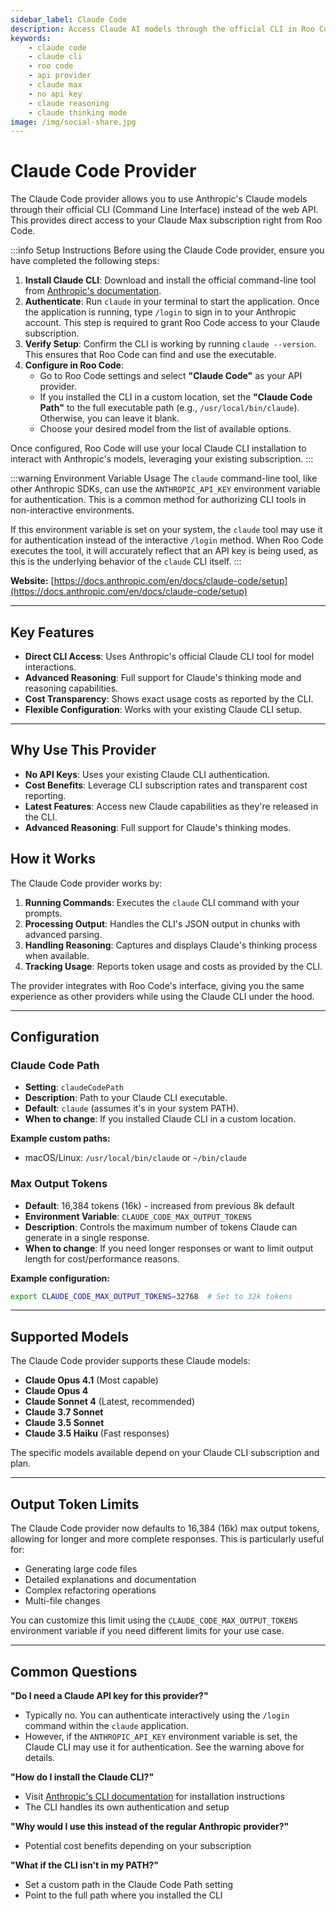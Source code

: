```yaml
---
sidebar_label: Claude Code
description: Access Claude AI models through the official CLI in Roo Code. No API keys needed, supports advanced reasoning and transparent cost tracking.
keywords:
    - claude code
    - claude cli
    - roo code
    - api provider
    - claude max
    - no api key
    - claude reasoning
    - claude thinking mode
image: /img/social-share.jpg
---
```


# Claude Code Provider

The Claude Code provider allows you to use Anthropic's Claude models through their official CLI (Command Line Interface) instead of the web API. This provides direct access to your Claude Max subscription right from Roo Code.

:::info Setup Instructions
Before using the Claude Code provider, ensure you have completed the following steps:

1.  **Install Claude CLI**: Download and install the official command-line tool from [Anthropic's documentation](https://docs.anthropic.com/en/docs/claude-code/setup).
2.  **Authenticate**: Run `claude` in your terminal to start the application. Once the application is running, type `/login` to sign in to your Anthropic account. This step is required to grant Roo Code access to your Claude subscription.
3.  **Verify Setup**: Confirm the CLI is working by running `claude --version`. This ensures that Roo Code can find and use the executable.
4.  **Configure in Roo Code**:
    - Go to Roo Code settings and select **"Claude Code"** as your API provider.
    - If you installed the CLI in a custom location, set the **"Claude Code Path"** to the full executable path (e.g., `/usr/local/bin/claude`). Otherwise, you can leave it blank.
    - Choose your desired model from the list of available options.

Once configured, Roo Code will use your local Claude CLI installation to interact with Anthropic's models, leveraging your existing subscription.
:::

:::warning Environment Variable Usage
The `claude` command-line tool, like other Anthropic SDKs, can use the `ANTHROPIC_API_KEY` environment variable for authentication. This is a common method for authorizing CLI tools in non-interactive environments.

If this environment variable is set on your system, the `claude` tool may use it for authentication instead of the interactive `/login` method. When Roo Code executes the tool, it will accurately reflect that an API key is being used, as this is the underlying behavior of the `claude` CLI itself.
:::

**Website:** [https://docs.anthropic.com/en/docs/claude-code/setup](https://docs.anthropic.com/en/docs/claude-code/setup)

---

## Key Features

- **Direct CLI Access**: Uses Anthropic's official Claude CLI tool for model interactions.
- **Advanced Reasoning**: Full support for Claude's thinking mode and reasoning capabilities.
- **Cost Transparency**: Shows exact usage costs as reported by the CLI.
- **Flexible Configuration**: Works with your existing Claude CLI setup.

---

## Why Use This Provider

- **No API Keys**: Uses your existing Claude CLI authentication.
- **Cost Benefits**: Leverage CLI subscription rates and transparent cost reporting.
- **Latest Features**: Access new Claude capabilities as they're released in the CLI.
- **Advanced Reasoning**: Full support for Claude's thinking modes.

## How it Works

The Claude Code provider works by:

1. **Running Commands**: Executes the `claude` CLI command with your prompts.
2. **Processing Output**: Handles the CLI's JSON output in chunks with advanced parsing.
3. **Handling Reasoning**: Captures and displays Claude's thinking process when available.
4. **Tracking Usage**: Reports token usage and costs as provided by the CLI.

The provider integrates with Roo Code's interface, giving you the same experience as other providers while using the Claude CLI under the hood.

---

## Configuration

### **Claude Code Path**

- **Setting**: `claudeCodePath`
- **Description**: Path to your Claude CLI executable.
- **Default**: `claude` (assumes it's in your system PATH).
- **When to change**: If you installed Claude CLI in a custom location.

**Example custom paths:**

- macOS/Linux: `/usr/local/bin/claude` or `~/bin/claude`

### **Max Output Tokens**

- **Default**: 16,384 tokens (16k) - increased from previous 8k default
- **Environment Variable**: `CLAUDE_CODE_MAX_OUTPUT_TOKENS`
- **Description**: Controls the maximum number of tokens Claude can generate in a single response.
- **When to change**: If you need longer responses or want to limit output length for cost/performance reasons.

**Example configuration:**

```bash
export CLAUDE_CODE_MAX_OUTPUT_TOKENS=32768  # Set to 32k tokens
```

---

## Supported Models

The Claude Code provider supports these Claude models:

- **Claude Opus 4.1** (Most capable)
- **Claude Opus 4**
- **Claude Sonnet 4** (Latest, recommended)
- **Claude 3.7 Sonnet**
- **Claude 3.5 Sonnet**
- **Claude 3.5 Haiku** (Fast responses)

The specific models available depend on your Claude CLI subscription and plan.

---

## Output Token Limits

The Claude Code provider now defaults to 16,384 (16k) max output tokens, allowing for longer and more complete responses. This is particularly useful for:

- Generating large code files
- Detailed explanations and documentation
- Complex refactoring operations
- Multi-file changes

You can customize this limit using the `CLAUDE_CODE_MAX_OUTPUT_TOKENS` environment variable if you need different limits for your use case.

---

## Common Questions

**"Do I need a Claude API key for this provider?"**

- Typically no. You can authenticate interactively using the `/login` command within the `claude` application.
- However, if the `ANTHROPIC_API_KEY` environment variable is set, the Claude CLI may use it for authentication. See the warning above for details.

**"How do I install the Claude CLI?"**

- Visit [Anthropic's CLI documentation](https://docs.anthropic.com/en/docs/claude-code/setup) for installation instructions
- The CLI handles its own authentication and setup

**"Why would I use this instead of the regular Anthropic provider?"**

- Potential cost benefits depending on your subscription

**"What if the CLI isn't in my PATH?"**

- Set a custom path in the Claude Code Path setting
- Point to the full path where you installed the CLI
